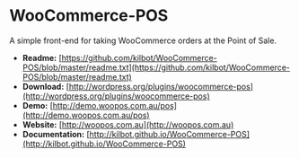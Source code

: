 WooCommerce-POS
===============

A simple front-end for taking WooCommerce orders at the Point of Sale.

* **Readme:** [https://github.com/kilbot/WooCommerce-POS/blob/master/readme.txt](https://github.com/kilbot/WooCommerce-POS/blob/master/readme.txt)
* **Download:** [http://wordpress.org/plugins/woocommerce-pos](http://wordpress.org/plugins/woocommerce-pos)
* **Demo:** [http://demo.woopos.com.au/pos](http://demo.woopos.com.au/pos)
* **Website:** [http://woopos.com.au](http://woopos.com.au)
* **Documentation:** [http://kilbot.github.io/WooCommerce-POS](http://kilbot.github.io/WooCommerce-POS)
